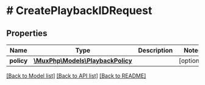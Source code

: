# # CreatePlaybackIDRequest

## Properties

Name | Type | Description | Notes
------------ | ------------- | ------------- | -------------
**policy** | [**\MuxPhp\Models\PlaybackPolicy**](PlaybackPolicy.md) |  | [optional]

[[Back to Model list]](../../README.md#models) [[Back to API list]](../../README.md#endpoints) [[Back to README]](../../README.md)
